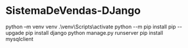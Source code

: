 # SistemaDeVendas-DJango

 python –m venv venv
 .\venv\Scripts\activate
 python --m pip install pip --upgade
 pip install django
 python manage.py runserver 
pip install mysqlclient
